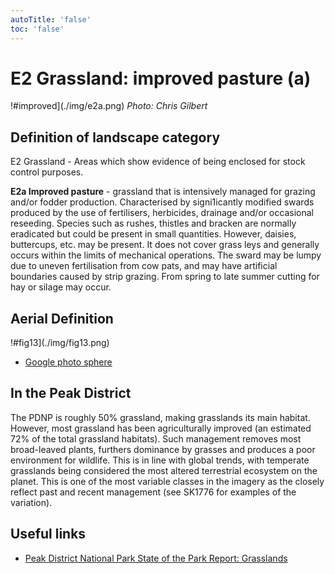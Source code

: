 ```yaml
---
autoTitle: 'false'
toc: 'false'
---
```


# E2 Grassland: improved pasture (a)

!#improved](./img/e2a.png)
*Photo: Chris Gilbert*

## Definition of landscape category

E2 Grassland - Areas which show evidence of being enclosed for stock control purposes. 

**E2a Improved pasture** - grassland that is intensively managed for grazing and/or fodder production. Characterised by signi1icantly modified swards produced by the use of fertilisers, herbicides, drainage and/or occasional reseeding. Species such as rushes, thistles and bracken are normally eradicated but could be present in small quantities. However, daisies, buttercups, etc. may be present. It does not cover grass leys and generally occurs within the limits of mechanical operations. The sward may be lumpy due to uneven fertilisation from cow pats, and may have artificial boundaries caused by strip grazing. From spring to late summer cutting for hay or silage may occur.

## Aerial Definition
!#fig13](./img/fig13.png)

* [Google photo sphere](https://goo.gl/maps/Dy239Bc2VAn9D5CH9) 

## In the Peak District
The PDNP is roughly 50% grassland, making grasslands its main habitat. However, most grassland has been agriculturally improved (an estimated 72% of the total grassland habitats). Such management removes most broad-leaved plants, furthers dominance by grasses and produces a poor environment for wildlife. This is in line with global trends, with temperate grasslands being considered the most altered terrestrial ecosystem on the planet. This is one of the most variable classes in the imagery as the closely reflect past and recent management (see SK1776 for examples of the variation).

## Useful links

* [Peak District National Park State of the Park Report: Grasslands](https://reports.peakdistrict.gov.uk/sotpr/docs/wildlife-habitat/habitats.html#grassland)
